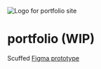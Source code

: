![Logo for portfolio site](https://user-images.githubusercontent.com/57053268/126855747-fd992201-69da-49e0-8470-bccba5992792.png)

# portfolio (WIP)

Scuffed [Figma prototype](https://www.figma.com/file/FbZZeaRJHgMgIIGPu2jY4I/Portfolio-OOOO?node-id=283%3A517)
